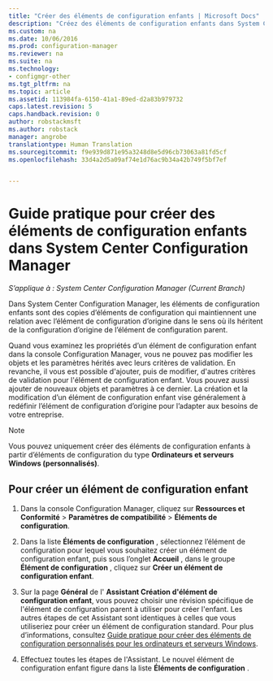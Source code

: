 ```yaml
---
title: "Créer des éléments de configuration enfants | Microsoft Docs"
description: "Créez des éléments de configuration enfants dans System Center Configuration Manager."
ms.custom: na
ms.date: 10/06/2016
ms.prod: configuration-manager
ms.reviewer: na
ms.suite: na
ms.technology:
- configmgr-other
ms.tgt_pltfrm: na
ms.topic: article
ms.assetid: 113984fa-6150-41a1-89ed-d2a83b979732
caps.latest.revision: 5
caps.handback.revision: 0
author: robstackmsft
ms.author: robstack
manager: angrobe
translationtype: Human Translation
ms.sourcegitcommit: f9e939d871e95a3248d8e5d96cb73063a81fd5cf
ms.openlocfilehash: 33d4a2d5a09af74e1d76ac9b34a42b749f5bf7ef


---
```

# <a name="how-to-create-child-configuration-items-in-system-center-configuration-manager"></a>Guide pratique pour créer des éléments de configuration enfants dans System Center Configuration Manager

*S’applique à : System Center Configuration Manager (Current Branch)*

Dans System Center Configuration Manager, les éléments de configuration enfants sont des copies d’éléments de configuration qui maintiennent une relation avec l’élément de configuration d’origine dans le sens où ils héritent de la configuration d’origine de l’élément de configuration parent.  

Quand vous examinez les propriétés d’un élément de configuration enfant dans la console Configuration Manager, vous ne pouvez pas modifier les objets et les paramètres hérités avec leurs critères de validation. En revanche, il vous est possible d'ajouter, puis de modifier, d'autres critères de validation pour l'élément de configuration enfant. Vous pouvez aussi ajouter de nouveaux objets et paramètres à ce dernier.
La création et la modification d’un élément de configuration enfant vise généralement à redéfinir l’élément de configuration d’origine pour l’adapter aux besoins de votre entreprise.  

> [!NOTE]  
>  Vous pouvez uniquement créer des éléments de configuration enfants à partir d’éléments de configuration du type **Ordinateurs et serveurs Windows (personnalisés)**.  

## <a name="to-create-a-child-configuration-item"></a>Pour créer un élément de configuration enfant  

1.  Dans la console Configuration Manager, cliquez sur **Ressources et Conformité** > **Paramètres de compatibilité** > **Éléments de configuration**.  

3.  Dans la liste **Éléments de configuration** , sélectionnez l’élément de configuration pour lequel vous souhaitez créer un élément de configuration enfant, puis sous l’onglet **Accueil** , dans le groupe **Élément de configuration** , cliquez sur **Créer un élément de configuration enfant**.  

4.  Sur la page **Général** de l' **Assistant Création d'élément de configuration enfant**, vous pouvez choisir une révision spécifique de l'élément de configuration parent à utiliser pour créer l'enfant. Les autres étapes de cet Assistant sont identiques à celles que vous utiliseriez pour créer un élément de configuration standard. Pour plus d’informations, consultez [Guide pratique pour créer des éléments de configuration personnalisés pour les ordinateurs et serveurs Windows](../../compliance/deploy-use/create-custom-configuration-items-for-windows-desktop-and-server-computers-managed-with-the-client.md).  

5.  Effectuez toutes les étapes de l'Assistant. Le nouvel élément de configuration enfant figure dans la liste **Éléments de configuration** .  



<!--HONumber=Dec16_HO3-->



